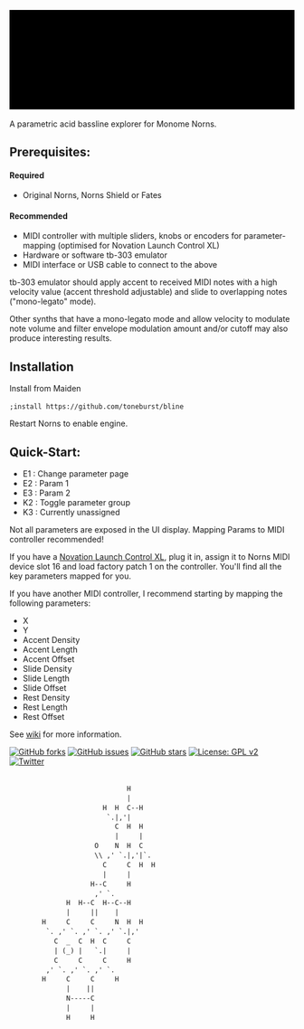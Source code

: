 ![bline](https://github.com/toneburst/bline/blob/main/screenshots/bLINE_Logo_GIF_02.gif)

A parametric acid bassline explorer for Monome Norns.

## Prerequisites:

#### Required

- Original Norns, Norns Shield or Fates

#### Recommended

- MIDI controller with multiple sliders, knobs or encoders for parameter-mapping (optimised for Novation Launch Control XL)
- Hardware or software tb-303 emulator
- MIDI interface or USB cable to connect to the above

tb-303 emulator should apply accent to received MIDI notes with a high velocity value (accent threshold adjustable) and slide to overlapping notes ("mono-legato" mode).

Other synths that have a mono-legato mode and allow velocity to modulate note volume and filter envelope modulation amount and/or cutoff may also produce interesting results. 

## Installation

Install from Maiden

`;install https://github.com/toneburst/bline`

Restart Norns to enable engine.

## Quick-Start:

- E1 : Change parameter page
- E2 : Param 1
- E3 : Param 2
- K2 : Toggle parameter group
- K3 : Currently unassigned

Not all parameters are exposed in the UI display. Mapping Params to MIDI controller recommended!

If you have a [Novation Launch Control XL](https://novationmusic.com/en/launch/launch-control-xl), plug it in, assign it to Norns MIDI device slot 16 and load factory patch 1 on the controller. You'll find all the key parameters mapped for you.

If you have another MIDI controller, I recommend starting by mapping the following parameters:

* X
* Y
* Accent Density
* Accent Length
* Accent Offset
* Slide Density
* Slide Length
* Slide Offset
* Rest Density
* Rest Length
* Rest Offset

See [wiki](https://github.com/toneburst/bline/wiki) for more information.

[![GitHub forks](https://img.shields.io/github/forks/toneburst/bline)](https://github.com/toneburst/bline/network)
[![GitHub issues](https://img.shields.io/github/issues/toneburst/bline)](https://github.com/toneburst/bline/issues)
[![GitHub stars](https://img.shields.io/github/stars/toneburst/bline)](https://github.com/toneburst/bline/stargazers)
[![License: GPL v2](https://img.shields.io/badge/License-GPL_v2-blue.svg)](https://www.gnu.org/licenses/old-licenses/gpl-2.0.en.html)
[![Twitter](https://img.shields.io/twitter/url?style=social&url=https%3A%2F%2Fgithub.com%2Ftoneburst%2Fbline)](https://twitter.com/intent/tweet?text=Wow:&url=https%3A%2F%2Fgithub.com%2Ftoneburst%2Fbline)

```txt

                             H
                             |
                       H  H  C--H
                        `.|,'|
                          C  H  H
                          |     |
                     O    N  H  C
                     \\ ,' `.|,'|`.
                       C     C  H  H
                       |     |
                    H--C     H
                     ,' `.
              H  H--C  H--C--H
              |     ||    |
        H     C     C     N  H  H
         `. ,' `. ,' `. ,' `.|,'
           C  _  C  H  C     C
           | (_) |   `.|     |
           C     C     C     H
         ,' `. ,' `. ,' `.
        H     C     C     H
              |    ||
              N-----C
              |     |
              H     H

```
